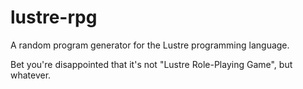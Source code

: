 lustre-rpg
==========

A random program generator for the Lustre programming language.

Bet you're disappointed that it's not "Lustre Role-Playing Game", but whatever.

